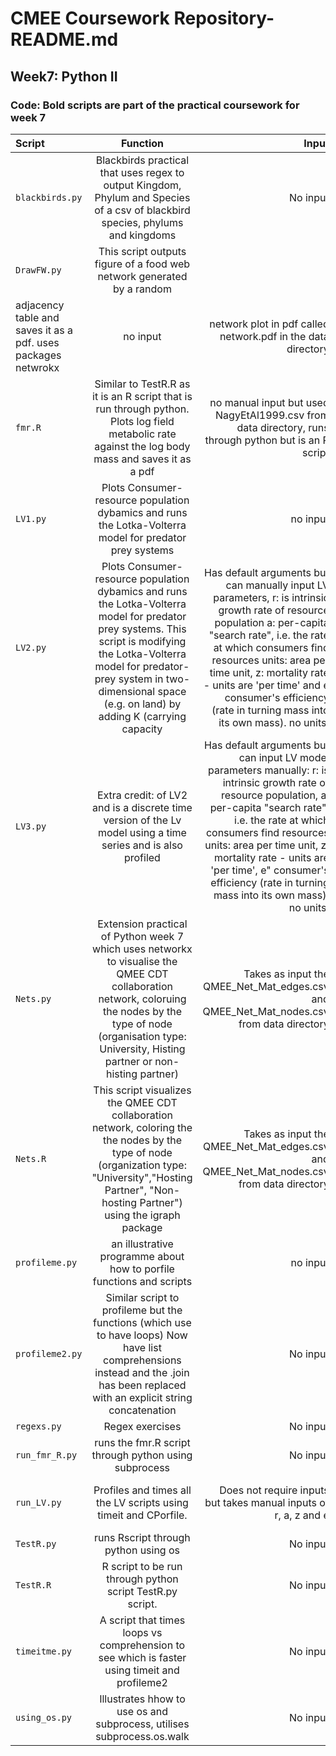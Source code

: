 # CMEE Coursework Repository- README.md 

##  Week7: Python II 

### Code: Bold scripts are part of the practical coursework for week 7

| Script       | Function     | Input     | Output    |
| :------------- | :----------: | -----------: |-----------: |
|  `blackbirds.py` |  Blackbirds practical that uses regex to output Kingdom, Phylum and Species of a csv of blackbird species, phylums and kingdoms  |  No input  |  Species, kingdom and phylum of the blacbirds.txt file of each bird  |
|  `DrawFW.py` |  This script outputs figure of a food web network generated by a random 
adjacency table and saves it as a pdf. uses packages netwrokx |  no input  |  network plot in pdf called network.pdf in the data directory |
|  `fmr.R` |  Similar to TestR.R as it is an R script that is run through python. Plots log field metabolic rate against the log body mass and saves it as a pdf  |  no manual input but used NagyEtAl1999.csv from data directory, runs through python but is an R script |  plots a linear regression of log(field metabolic rate) against log(body mass) and saves it in the results as fmrplot.R  |
|  `LV1.py` |  Plots Consumer-resource population dybamics and runs the Lotka-Volterra model for predator prey systems   | no input   |  Plots two models; consumer-resource model and LV model |
|  `LV2.py` | Plots Consumer-resource population dybamics and runs the Lotka-Volterra model for predator prey systems. This script is modifying the Lotka-Volterra model for predator-prey system in two-dimensional space (e.g. on land) by adding K (carrying capacity  | Has default arguments but can manually input LV parameters,  r: is intrinsic growth rate of resource population a: per-capita "search rate", i.e. the rate at which consumers find resources units: area per time unit, z: mortality rate - units are 'per time' and e consumer's efficiency (rate in turning mass into its own mass). no units.   |  Plots two models; consumer-resource model and LV model and saves to results  called consumer_resource_model_LV2.pdf |
|  `LV3.py` |  Extra credit:  of LV2 and is a discrete time version of the Lv model  using a time series and is also profiled | Has default arguments but can input LV model parameters manually: r: is intrinsic growth rate of resource population, a: per-capita "search rate", i.e. the rate at which consumers find resources units: area per time unit, z: mortality rate - units are 'per time', e" consumer's efficiency (rate in turning mass into its own mass). no units.   |  Plots two models; consumer-resource model and LV model and saves to results called consumer_resource_model_LV3.pdf | 
|  `Nets.py` |  Extension practical of Python week 7  which uses networkx to visualise the QMEE CDT collaboration network, coloruing the nodes by the type of node (organisation type: University, Histing partner or non-histing partner)  |  Takes as input the QMEE_Net_Mat_edges.csv and QMEE_Net_Mat_nodes.csv from data directory   |  network plot in pdf called nets.svg in the results directory |
|  `Nets.R` |  This script visualizes the QMEE CDT collaboration network, coloring the the nodes by the type of node (organization type: "University","Hosting Partner", "Non-hosting Partner") using the igraph package  |  Takes as input the QMEE_Net_Mat_edges.csv and QMEE_Net_Mat_nodes.csv from data directory  |  network plot in pdf called QMEENet.svg in the results directory  |
|  `profileme.py` |  an illustrative programme about how to porfile functions and scripts  |  no input    | Profiles of the three functions  defined in the script including running time etc and certain 'slow' parts  |
|  `profileme2.py` |  Similar script to profileme but the functions (which use to have loops) Now have list comprehensions instead and the .join has been replaced with an explicit string concatenation  |  No input  |  Profiles of the three functions  defined in the script including running time etc and certain 'slow' parts  |
|  `regexs.py` | Regex exercises   |  No input  | outputs of regex excercises  |
|  `run_fmr_R.py` |  runs the fmr.R script through python using subprocess |  No input  |  output of fmr.R |
|  `run_LV.py` | Profiles and times all the LV scripts using timeit and CPorfile.  |  Does not require inputs but takes manual inputs of r, a, z and e  |  Profiles of the three functions  defined in the script including running time etc and certain 'slow' parts  |
|  `TestR.py` |  runs Rscript through python using os  |  No input  |  Outputs output of TestR.R to results directory called TestR.Rout  |
|  `TestR.R` |  R script to be run through python script TestR.py script.  |  No input  |  Hello this is R! in an output script in results   |
|  `timeitme.py` |  A script that times loops vs comprehension to see which is faster using timeit and profileme2  |  No input  |  time results of loops verses comprehensions |
|  `using_os.py` |  Illustrates hhow to use os and subprocess, utilises subprocess.os.walk  |  No input  |  Contents of home directory  |











